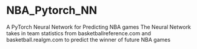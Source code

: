 # NBA_Pytorch_NN
A PyTorch Neural Network for Predicting NBA games
The Neural Network takes in team statistics from basketballreference.com and basketball.realgm.com to predict the winner of future NBA games
